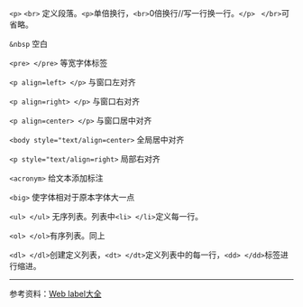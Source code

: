 `<p>` `<br>` 定义段落。`<p>`单倍换行，`<br>`0倍换行//写一行换一行。`</p>` ` </br>`可省略。

`&nbsp` 空白

`<pre> </pre>` 等宽字体标签

`<p align=left> </p>` 与窗口左对齐

`<p align=right> </p>` 与窗口右对齐

`<p align=center> </p>` 与窗口居中对齐

`<body style="text/align=center>` 全局居中对齐

`<p style="text/align=right>` 局部右对齐

`<acronym>` 给文本添加标注

`<big>` 使字体相对于原本字体大一点

`<ul> </ul>` 无序列表。列表中`<li> </li>`定义每一行。

`<ol> </ol>`有序列表。同上

`<dl> </dl>`创建定义列表，`<dt> </dt>`定义列表中的每一行，`<dd> </dd>`标签进行缩进。


----------------------------------------------------------------------------
参考资料：[Web label大全](http://www.w3school.com.cn/tags/index.asp)
